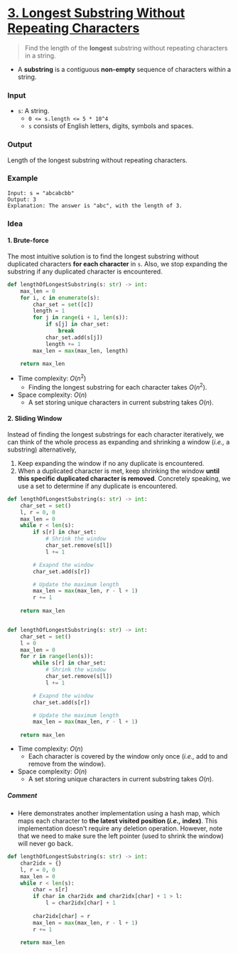 # [3. Longest Substring Without Repeating Characters](https://leetcode.com/problems/longest-substring-without-repeating-characters/)
> Find the length of the **longest** substring without repeating characters in a string.
* A **substring** is a contiguous **non-empty** sequence of characters within a string.
### Input
* `s`: A string.
	* `0 <= s.length <= 5 * 10^4`
	* `s` consists of English letters, digits, symbols and spaces.
### Output
Length of the longest substring without repeating characters.
### Example
```
Input: s = "abcabcbb"
Output: 3
Explanation: The answer is "abc", with the length of 3.
```
### Idea
#### 1. Brute-force
The most intuitive solution is to find the longest substring without duplicated characters **for each character** in `s`. Also, we stop expanding the substring if any duplicated character is encountered.
```python
def lengthOfLongestSubstring(s: str) -> int:
    max_len = 0
    for i, c in enumerate(s):
        char_set = set([c])
        length = 1
        for j in range(i + 1, len(s)):
            if s[j] in char_set:
                break
            char_set.add(s[j])
            length += 1
        max_len = max(max_len, length)

    return max_len
```
* Time complexity: $O(n^2)$
	* Finding the longest substring for each character takes $O(n^2)$.
* Space complexity: $O(n)$
	* A set storing unique characters in current substring takes $O(n)$.
#### 2. Sliding Window
Instead of finding the longest substrings for each character iteratively, we can think of the whole process as expanding and shrinking a window (*i.e.,* a substring) alternatively,
1. Keep expanding the window if no any duplicate is encountered.
2. When a duplicated character is met, keep shrinking the window **until this specific duplicated character is removed**.
Concretely speaking, we use a set to determine if any duplicate is encountered.
```python
def lengthOfLongestSubstring(s: str) -> int:
    char_set = set()
    l, r = 0, 0
    max_len = 0
    while r < len(s):
        if s[r] in char_set:
            # Shrink the window
            char_set.remove(s[l])
            l += 1

        # Exapnd the window
        char_set.add(s[r])

        # Update the maximum length
        max_len = max(max_len, r - l + 1)
        r += 1
    
    return max_len


def lengthOfLongestSubstring(s: str) -> int:
    char_set = set()
    l = 0
    max_len = 0
    for r in range(len(s)):
        while s[r] in char_set:
            # Shrink the window
            char_set.remove(s[l])
            l += 1

        # Exapnd the window
        char_set.add(s[r])

        # Update the maximum length
        max_len = max(max_len, r - l + 1)
    
    return max_len
```
* Time complexity: $O(n)$
	* Each character is covered by the window only once (*i.e.,* add to and remove from the window).
* Space complexity: $O(n)$
	* A set storing unique characters in current substring takes $O(n)$.
##### Comment
* Here demonstrates another implementation using a hash map, which maps each character to **the latest visited position (*i.e.,* index)**. This implementation doesn't require any deletion operation. However,  note that we need to make sure the left pointer (used to shrink the window) will never go back.
```python
def lengthOfLongestSubstring(s: str) -> int:
    char2idx = {}
    l, r = 0, 0
    max_len = 0
    while r < len(s):
        char = s[r]
        if char in char2idx and char2idx[char] + 1 > l:
            l = char2idx[char] + 1
        
        char2idx[char] = r
        max_len = max(max_len, r - l + 1)
        r += 1

    return max_len
```